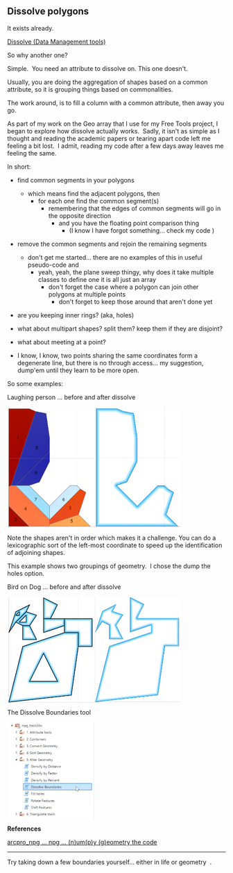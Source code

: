 ## Dissolve polygons ##

It exists already.

[Dissolve (Data Management tools)](https://pro.arcgis.com/en/pro-app/latest/tool-reference/data-management/dissolve.htm) 

So why another one? 

Simple.  You need an attribute to dissolve on.  This one doesn't.

Usually, you are doing the aggregation of shapes based on a common attribute, so it is grouping things based on commonalities.

The work around, is to fill a column with a common attribute, then away you go.

As part of my work on the Geo array that I use for my Free Tools project, I began to explore how dissolve actually works.  Sadly, it isn't as simple as I thought and reading the academic papers or tearing apart code left me feeling a bit lost.  I admit, reading my code after a few days away leaves me feeling the same.

In short:

  - find common segments in your polygons
    - which means find the adjacent polygons, then
      - for each one find the common segment(s)
        - remembering that the edges of common segments will go in the opposite direction
          - and you have the floating point comparison thing
            - (I know I have forgot something... check my code ‌‌)

  - remove the common segments and rejoin the remaining segments
    - don't get me started... there are no examples of this in useful pseudo-code and
      - yeah, yeah, the plane sweep thingy, why does it take multiple classes to define one it is all just an array
        - don't forget the case where a polygon can join other polygons at multiple points
          - don't forget to keep those around that aren't done yet
            
  - are you keeping inner rings? (aka, holes)
  - what about multipart shapes? split them? keep them if they are disjoint?
  - what about meeting at a point?
  - I know, I know, two points sharing the same coordinates form a degenerate line, but there is no through access...
    my suggestion, dump'em until they learn to be more open.

So some examples:

Laughing person ... before and after dissolve


<img src="dissolve00.png" white-space: nowrap align="left" width="200"/>
<img src="dissolve01.png" align="center" width="200"/>

Note the shapes aren't in order which makes it a challenge.
You can do a lexicographic sort of the left-most coordinate to speed up the identification of adjoining shapes.


This example shows two groupings of geometry.  I chose the dump the holes option.

Bird on Dog ... before and after dissolve

<img src="dissolve03.png" white-space: nowrap align="left" width="200"/>
<img src="dissolve02.png" align="center" width="200"/>


The Dissolve Boundaries tool

<img src="dissolve_tool.png" align="center" width="200"/>

**References**

[arcpro_npg ... npg ... (n)um(p)y (g)eometry the code](https://github.com/Dan-Patterson/numpy_geometry)

----
Try taking down a few boundaries yourself... either in life or geometry ‌‌ .


